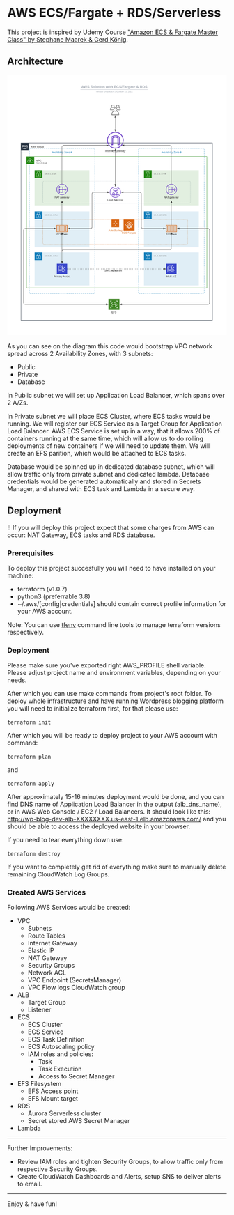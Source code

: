 # AWS ECS/Fargate + RDS/Serverless

This project is inspired by Udemy Course ["Amazon ECS & Fargate Master Class" by Stephane Maarek & Gerd König](https://www.udemy.com/course/aws-ecs-fargate/). 

## Architecture

![ECS/Fargate & RDS/Serverless](./doc/img/aws_ecs_fargate_rds.svg "ECS/Fargate & RDS") 

As you can see on the diagram this code would bootstrap VPC network spread across 2 Availability Zones, with 3 subnets:
* Public
* Private
* Database

In Public subnet we will set up Application Load Balancer, which spans over 2 A/Zs.

In Private subnet we will place ECS Cluster, where ECS tasks would be running. 
We will register our ECS Service as a Target Group for Application Load Balancer.
AWS ECS Service is set up in a way, that it allows 200% of containers running at the same time, 
which will allow us to do rolling deployments of new containers if we will need to update them.
We will create an EFS parition, which would be attached to ECS tasks.

Database would be spinned up in dedicated database subnet, which will allow traffic only from private subnet and dedicated lambda.
Database credentials would be generated automatically and stored in Secrets Manager, and shared with ECS task and Lambda in a secure way. 

## Deployment

‼️ If you will deploy this project expect that some charges from AWS can occur: NAT Gateway, ECS tasks and RDS database.

### Prerequisites

To deploy this project succesfully you will need to have installed on your machine:
* terraform (v1.0.7) 
* python3 (preferrable 3.8)
* ~/.aws/[config|credentials] should contain correct profile information for your AWS account.

Note: You can use [tfenv](https://github.com/tfutils/tfenv) command line tools to manage terraform versions respectively.

### Deployment

Please make sure you've exported right AWS_PROFILE shell variable.
Please adjust project name and environment variables, depending on your needs.

After which you can use make commands from project's root folder.
To deploy whole infrastructure and have running Wordpress blogging platform you will need to initialize terraform first,
for that please use:

`terraform init`

After which you will be ready to deploy project to your AWS account with command:

`terraform plan`

and 

`terraform apply`

After approximately 15-16 minutes deployment would be done, and you can find DNS name of Application Load Balancer in the output (alb_dns_name), or in AWS Web Console / EC2 / Load Balancers. It should look like this: http://wp-blog-dev-alb-XXXXXXXX.us-east-1.elb.amazonaws.com/ and you should be able to access the deployed website in your browser.

If you need to tear everything down use:

`terraform destroy`

If you want to completely get rid of everything make sure to manually delete remaining CloudWatch Log Groups. 

### Created AWS Services

Following AWS Services would be created:
* VPC
  * Subnets
  * Route Tables
  * Internet Gateway
  * Elastic IP
  * NAT Gateway
  * Security Groups
  * Network ACL
  * VPC Endpoint (SecretsManager)
  * VPC Flow logs CloudWatch group 
* ALB
  * Target Group
  * Listener
* ECS
  * ECS Cluster
  * ECS Service
  * ECS Task Definition
  * ECS Autoscaling policy
  * IAM roles and policies:
    * Task
    * Task Execution
    * Access to Secret Manager
* EFS Filesystem
  * EFS Access point
  * EFS Mount target
* RDS
  * Aurora Serverless cluster
  * Secret stored AWS Secret Manager
* Lambda

---
Further Improvements:
- Review IAM roles and tighten Security Groups, to allow traffic only from respective Security Groups.
- Create CloudWatch Dashboards and Alerts, setup SNS to deliver alerts to email.
---
Enjoy & have fun!

